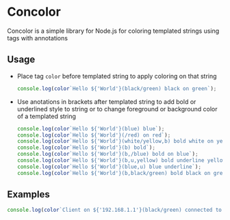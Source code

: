 # Concolor
Concolor is a simple library for Node.js for coloring templated strings using tags with annotations

## Usage
- Place tag `color` before templated string to apply coloring on that string
  ```javascript
  console.log(color`Hello ${'World'}(black/green) black on green`);
  ```
- Use anotations in brackets after templated string to add bold or underlined style to string or
  to change foreground or background color of a templated string
  ```javascript
  console.log(color`Hello ${'World'}(blue) blue`);
  console.log(color`Hello ${'World'}(/red) on red`);
  console.log(color`Hello ${'World'}(white/yellow,b) bold white on yellow`);
  console.log(color`Hello ${'World'}(b) bold`);
  console.log(color`Hello ${'World'}(b,/blue) bold on blue`);
  console.log(color`Hello ${'World'}(b,u,yellow) bold underline yellow`);
  console.log(color`Hello ${'World'}(blue,u) blue underline`);
  console.log(color`Hello ${'World'}(b,black/green) bold black on green`);
  ```

## Examples
```javascript
console.log(color`Client on ${'192.168.1.1'}(black/green) connected to ${'SERVER'}(b,red) at ${new Date().toUTCString()}(b,blue)`);
```